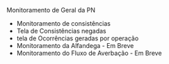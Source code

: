 Monitoramento de Geral da PN

* Monitoramento de consistências
* Tela de Consistências negadas
* tela de Ocorrências geradas por operação
* Monitoramento da Alfandega - Em Breve
* Monitoramento do Fluxo de Averbação - Em Breve